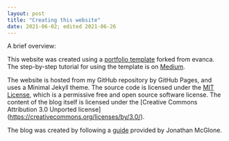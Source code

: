 ```yaml
---
layout: post
title: "Creating this website"
date: 2021-06-02; edited 2021-06-26
---
```


A brief overview:


This website was created using a [portfolio template](https://github.com/evanca/quick-portfolio) forked from evanca. 
The step-by-step tutorial for using the template is on [Medium](https://blog.usejournal.com/set-up-your-portfolio-website-in-less-than-10-minutes-with-github-pages-d0efa8ff56fd). 


The website is hosted from my GitHub repository by GitHub Pages, and uses a Minimal Jekyll theme. The source code is licensed under the [MIT License](https://choosealicense.com/licenses/mit/#), which is a permissive free and open source software license. The content of the blog itself is licensed under the [Creative Commons Attribution 3.0 Unported license] (https://creativecommons.org/licenses/by/3.0/).


The blog was created by following a [guide](http://jmcglone.com/guides/github-pages/) provided by Jonathan McGlone.
